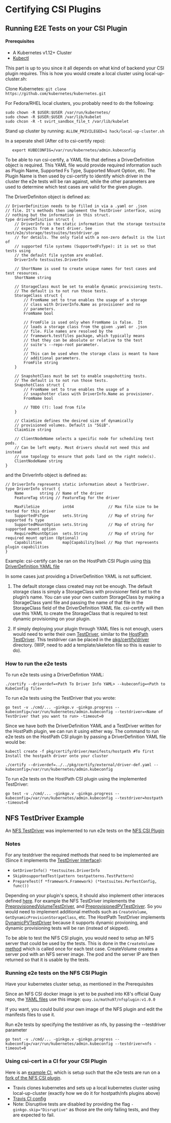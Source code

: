 # Certifying CSI Plugins

## Running E2E Tests on your CSI Plugin

#### Prerequisites

 * A Kubernetes v1.12+ Cluster
 * [Kubectl](https://kubernetes.io/docs/tasks/tools/install-kubectl/#install-kubectl) 
 
 This part is up to you since it all depends on what kind of backend your CSI plugin requires. This is how you would create a local cluster using local-up-cluster.sh:
 
 Clone Kubernetes: `git clone https://github.com/kubernetes/kubernetes.git` 
 
 For Fedora/RHEL local clusters, you probably need to do the following: 
 ```
 sudo chown -R $USER:$USER /var/run/kubernetes/
 sudo chown -R $USER:$USER /var/lib/kubelet 
 sudo chcon -R -t svirt_sandbox_file_t /var/lib/kubelet
 ```
 Stand up cluster by running: `ALLOW_PRIVILEGED=1 hack/local-up-cluster.sh` 
 
 In a seperate shell (After cd to csi-certify repo): 
 ```
    export KUBECONFIG=/var/run/kubernetes/admin.kubeconfig
 ``` 

To be able to run csi-certify, a YAML file that defines a DriverDefinition object is required. This YAML file would provide required information such as Plugin Name, Supported Fs Type, Supported Mount Option, etc. The Plugin Name is then used by csi-certify to identify which driver in the cluster the e2e tests will be ran against, while the other parameters are used to determine which test cases are valid for the given plugin. 

The DriverDefiniton object is defined as: 
```
// DriverDefinition needs to be filled in via a .yaml or .json
// file. It's methods then implement the TestDriver interface, using
// nothing but the information in this struct.
type driverDefinition struct {
	// DriverInfo is the static information that the storage testsuite
	// expects from a test driver. See test/e2e/storage/testsuites/testdriver.go
	// for details. The only field with a non-zero default is the list of
	// supported file systems (SupportedFsType): it is set so that tests using
	// the default file system are enabled.
	DriverInfo testsuites.DriverInfo

	// ShortName is used to create unique names for test cases and test resources.
	ShortName string

	// StorageClass must be set to enable dynamic provisioning tests.
	// The default is to not run those tests.
	StorageClass struct {
		// FromName set to true enables the usage of a storage
		// class with DriverInfo.Name as provisioner and no
		// parameters.
		FromName bool

		// FromFile is used only when FromName is false.  It
		// loads a storage class from the given .yaml or .json
		// file. File names are resolved by the
		// framework.testfiles package, which typically means
		// that they can be absolute or relative to the test
		// suite's --repo-root parameter.
		//
		// This can be used when the storage class is meant to have
		// additional parameters.
		FromFile string
	}

	// SnapshotClass must be set to enable snapshotting tests.
	// The default is to not run those tests.
	SnapshotClass struct {
		// FromName set to true enables the usage of a
		// snapshotter class with DriverInfo.Name as provisioner.
		FromName bool

		// TODO (?): load from file
	}

	// ClaimSize defines the desired size of dynamically
	// provisioned volumes. Default is "5GiB".
	ClaimSize string

	// ClientNodeName selects a specific node for scheduling test pods.
	// Can be left empty. Most drivers should not need this and instead
	// use topology to ensure that pods land on the right node(s).
	ClientNodeName string
}
```

and the DriverInfo object is defined as:

```
// DriverInfo represents static information about a TestDriver.
type DriverInfo struct {
	Name       string // Name of the driver
	FeatureTag string // FeatureTag for the driver

	MaxFileSize          int64               // Max file size to be tested for this driver
	SupportedFsType      sets.String         // Map of string for supported fs type
	SupportedMountOption sets.String         // Map of string for supported mount option
	RequiredMountOption  sets.String         // Map of string for required mount option (Optional)
	Capabilities         map[Capability]bool // Map that represents plugin capabilities
}
```

Example: csi-certify can be ran on the HostPath CSI Plugin using [this DriverDefinition YAML file](https://github.com/wongma7/csi-certify/blob/master/pkg/certify/external/driver-def.yaml)


In some cases just providing a DriverDefinition YAML is not sufficient. 
 1) The default storage class created may not be enough. The default storage class is simply a StorageClass with provisioner field set to the plugin’s name. You can use your own custom StorageClass by making a StorageClass yaml file and passing the name of that file in the StorageClass field of the DriverDefinition YAML file. csi-certify will then use this YAML to create the StorageClass that is required to test dynamic provisioning on your plugin.
 
 2) If simply deploying your plugin through YAML files is not enough, users would need to write their own [TestDriver](https://github.com/kubernetes/kubernetes/blob/master/test/e2e/storage/testsuites/testdriver.go#L31), similar to the [HostPath TestDriver](https://github.com/wongma7/csi-certify/blob/master/pkg/certify/driver/hostpath_driver.go). This testdriver can be placed in the [pkg/certify/driver](https://github.com/wongma7/csi-certify/tree/master/pkg/certify/driver) directory. (WIP, need to add a template/skeleton file so this is easier to do).
 
### How to run the e2e tests
 
To run e2e tests using a DriverDefintion YAML: 
```
./certify --driverdef=<Path To Driver Info YAML> --kubeconfig=<Path to KubeConfig file>
``` 

To run e2e tests using the TestDriver that you wrote: 
```
go test -v ./cmd/... -ginkgo.v -ginkgo.progress --kubeconfig=/var/run/kubernetes/admin.kubeconfig --testdriver=<Name of TestDriver that you want to run> -timeout=0
``` 

Since we have both the DriverDefinition YAML and a TestDriver written for the HostPath plugin, we can run it using either way. The command to run e2e tests on the HostPath CSI plugin by passing a DriverDefinition YAML file would be: 

```
kubectl create -f pkg/certify/driver/manifests/hostpath #To first Install the hostpath driver onto your cluster

./certify --driverdef=../../pkg/certify/external/driver-def.yaml --kubeconfig=/var/run/kubernetes/admin.kubeconfig
```

To run e2e tests on the HostPath CSI plugin using the implemented TestDriver: 
```
go test -v ./cmd/... -ginkgo.v -ginkgo.progress --kubeconfig=/var/run/kubernetes/admin.kubeconfig --testdriver=hostpath -timeout=0
```

## NFS TestDriver Example

An [NFS TestDriver](https://github.com/wongma7/csi-certify/blob/master/pkg/certify/driver/nfs_driver.go) was implemented to run e2e tests on the [NFS CSI Plugin](https://github.com/kubernetes-csi/csi-driver-nfs)

### Notes

For any testdriver the required methods that need to be implemented are (Since it implements the [TestDriver Interface](https://github.com/kubernetes/kubernetes/blob/master/test/e2e/storage/testsuites/testdriver.go#L31)):
 - `GetDriverInfo() *testsuites.DriverInfo`
 - `SkipUnsupportedTest(pattern testpatterns.TestPattern)`
 - `PrepareTest(f *framework.Framework) (*testsuites.PerTestConfig, func())` 
 
Depending on your plugin's specs, it should  also implement other interaces defined [here](https://github.com/kubernetes/kubernetes/blob/master/test/e2e/storage/testsuites/testdriver.go). For example the NFS TestDriver implements the [PreprovisionedVolumeTestDriver](https://github.com/kubernetes/kubernetes/blob/master/test/e2e/storage/testsuites/testdriver.go#L61), and [PreprovisionedPVTestDriver](https://github.com/kubernetes/kubernetes/blob/master/test/e2e/storage/testsuites/testdriver.go#L78). So you would need to implement additional methods such as `CreateVolume`, `GetDynamicProvisionStorageClass`, etc. The HostPath TestDriver implements [DynamicPVTestDriver](https://github.com/kubernetes/kubernetes/blob/master/test/e2e/storage/testsuites/testdriver.go#L87) because it supports dynamic provioning, and dynamic provisioning tests will be ran (instead of skipped).
 
 To be able to test the NFS CSI plugin, you would need to setup an NFS server that could be used by the tests. This is done in the `CreateVolume` [method](https://github.com/wongma7/csi-certify/blob/master/pkg/certify/driver/nfs_driver.go#L103) which is called once for each test case. CreateVolume creates a server pod with an NFS server image. The pod and the server IP are then returned so that it is usable by the tests.

### Running e2e tests on the NFS CSI Plugin

Have your kubernetes cluster setup, as mentioned in the Prerequisites

Since an NFS CSI docker image is yet to be pushed into K8's official Quay repo, the [YAML files](https://github.com/wongma7/csi-certify/tree/master/pkg/certify/driver/manifests/nfs) use this image: `quay.io/mathu97/nfsplugin:v1.0.0`

If you want, you could build your own image of the NFS plugin and edit the manifests files to use it.

Run e2e tests by specifying the testdriver as nfs, by passing the --testdriver parameter
```
go test -v ./cmd/... -ginkgo.v -ginkgo.progress --kubeconfig=/var/run/kubernetes/admin.kubeconfig --testdriver=nfs -timeout=0
```

### Using csi-cert in a CI for your CSI Plugin 

Here is an [example CI](https://travis-ci.org/mathu97/csi-driver-nfs/builds/510069940), which is setup such that the e2e tests are run on a [fork of the NFS CSI plugin](https://github.com/mathu97/csi-driver-nfs).

 - Travis clones kubernetes and sets up a local kubernetes cluster using local-up-cluster (exactly how we do it for hostpath/nfs plugins above)
 - [Travis CI config](https://travis-ci.org/mathu97/csi-driver-nfs/jobs/510069941/config)
 - Note: Disruptive tests are disabled by providing the flag `-ginkgo.skip="Disruptive"` as those are the only failing tests, and they are expected to fail.

